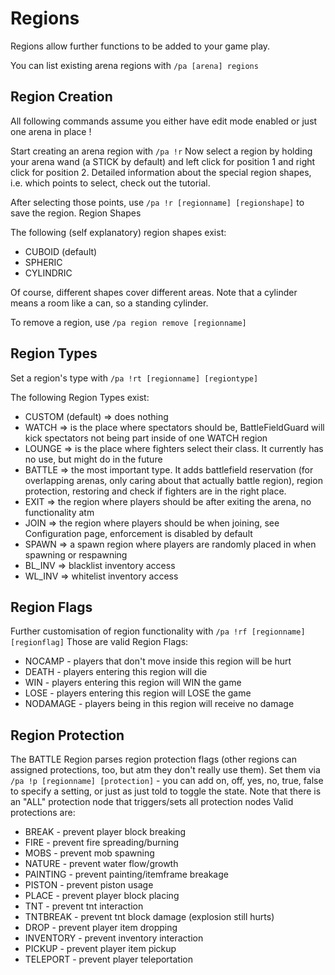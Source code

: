 # Regions

Regions allow further functions to be added to your game play.

You can list existing arena regions with `/pa [arena] regions`

## Region Creation

All following commands assume you either have edit mode enabled or just one arena in place !

Start creating an arena region with `/pa !r`
Now select a region by holding your arena wand (a STICK by default) and left click for position 1 and right click for position 2. Detailed information about the special region shapes, i.e. which points to select, check out the tutorial.

After selecting those points, use `/pa !r [regionname] [regionshape]` to save the region.
Region Shapes

The following (self explanatory) region shapes exist:
- CUBOID (default)
- SPHERIC
- CYLINDRIC

Of course, different shapes cover different areas. Note that a cylinder means a room like a can, so a standing cylinder.

To remove a region, use `/pa region remove [regionname]`

## Region Types

Set a region's type with `/pa !rt [regionname] [regiontype]`

The following Region Types exist:

- CUSTOM (default) => does nothing
- WATCH => is the place where spectators should be, BattleFieldGuard will kick spectators not being part inside of one WATCH region
- LOUNGE => is the place where fighters select their class. It currently has no use, but might do in the future
- BATTLE => the most important type. It adds battlefield reservation (for overlapping arenas, only caring about that actually battle region), region protection, restoring and check if fighters are in the right place.
- EXIT => the region where players should be after exiting the arena, no functionality atm
- JOIN => the region where players should be when joining, see Configuration page, enforcement is disabled by default
- SPAWN => a spawn region where players are randomly placed in when spawning or respawning 
- BL_INV => blacklist inventory access
- WL_INV => whitelist inventory access 

## Region Flags

Further customisation of region functionality with `/pa !rf [regionname] [regionflag]`
Those are valid Region Flags:

- NOCAMP - players that don't move inside this region will be hurt
- DEATH - players entering this region will die
- WIN - players entering this region will WIN the game
- LOSE - players entering this region will LOSE the game
- NODAMAGE - players being in this region will receive no damage 

## Region Protection

The BATTLE Region parses region protection flags (other regions can assigned protections, too, but atm they don't really use them). Set them via `/pa !p [regionname] [protection]` - you can add on, off, yes, no, true, false to specify a setting, or just as just told to toggle the state. Note that there is an "ALL" protection node that triggers/sets all protection nodes
Valid protections are:

- BREAK - prevent player block breaking
- FIRE - prevent fire spreading/burning
- MOBS - prevent mob spawning
- NATURE - prevent water flow/growth
- PAINTING - prevent painting/itemframe breakage
- PISTON - prevent piston usage
- PLACE - prevent player block placing
- TNT - prevent tnt interaction
- TNTBREAK - prevent tnt block damage (explosion still hurts)
- DROP - prevent player item dropping
- INVENTORY - prevent inventory interaction
- PICKUP - prevent player item pickup
- TELEPORT - prevent player teleportation

